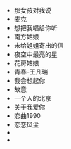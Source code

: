 * 那女孩对我说
* 麦克
* 想把我唱给你听
* 南方姑娘
* 未给姐姐寄出的信
* 夜空中最亮的星
* 花房姑娘
* 青春-王凡瑞
* 我会想起你
* 故意
* 一个人的北京
* 关于我爱你
* 恋曲1990
* 恋恋风尘
*
*
